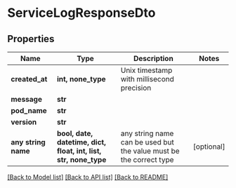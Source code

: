 # ServiceLogResponseDto


## Properties
Name | Type | Description | Notes
------------ | ------------- | ------------- | -------------
**created_at** | **int, none_type** | Unix timestamp with millisecond precision | 
**message** | **str** |  | 
**pod_name** | **str** |  | 
**version** | **str** |  | 
**any string name** | **bool, date, datetime, dict, float, int, list, str, none_type** | any string name can be used but the value must be the correct type | [optional]

[[Back to Model list]](../README.md#documentation-for-models) [[Back to API list]](../README.md#documentation-for-api-endpoints) [[Back to README]](../README.md)


